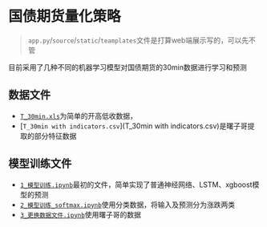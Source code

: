 # 国债期货量化策略


> `app.py`/`source`/`static`/`teamplates`文件是打算web端展示写的，可以先不管

目前采用了几种不同的机器学习模型对国债期货的30min数据进行学习和预测

## 数据文件

* [`T_30min.xls`](T_30min.xls)为简单的开高低收数据，
* [`T_30min with indicators.csv`](T_30min with indicators.csv)是曙子哥提取的部分特征数据


## 模型训练文件

* [`1_模型训练.ipynb`](1_模型训练.ipynb)最初的文件，简单实现了普通神经网络、LSTM、xgboost模型的预测
* [`2_模型训练_softmax.ipynb`](2_模型训练_softmax.ipynb)使用分类数据，将输入及预测分为涨跌两类
* [`3_更换数据文件.ipynb`](3_更换数据文件.ipynb)使用曙子哥的数据

